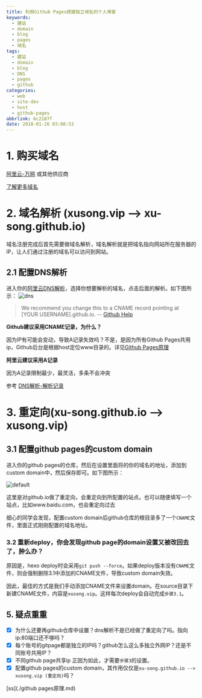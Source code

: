 ```yaml
---
title: 利用Github Pages搭建独立域名的个人博客
keywords:
  - 建站
  - domain
  - blog
  - pages
  - 域名
tags:
  - 建站
  - domain
  - blog
  - DNS
  - pages
  - github
categories:
  - web
  - site-dev
  - host
  - github-pages
abbrlink: 6c2187f
date: 2018-01-26 03:08:53
---
```

# 1. 购买域名

[阿里云-万网](https://wanwang.aliyun.com/) 或其他供应商

[了解更多域名]()

# 2. 域名解析 (xusong.vip --> xu-song.github.io)

域名注册完成后首先需要做域名解析，域名解析就是把域名指向网站所在服务器的IP，让人们通过注册的域名可以访问到网站。

## 2.1 配置DNS解析

进入你的[阿里云DNS解析](https://home.console.aliyun.com)，选择你想要解析的域名，点击后面的解析。如下图所示：
![dns](https://user-images.githubusercontent.com/13825126/35460092-a97a685a-031d-11e8-9cc6-1ce1b730a917.PNG)


> We recommend you change this to a CNAME record pointing at [YOUR USERNAME].github.io.
> -- <a href="https://help.github.com/articles/setting-up-a-custom-subdomain/">Github Help</a>

**Github建议采用CNAME记录，为什么？**

因为IP有可能会变动，导致A记录失效吗？不是，是因为所有Github Pages共用ip，Github后台是根据host定位www目录的。详见[Github Pages原理]()

**阿里云建议采用A记录**

因为A记录限制最少，最灵活，多条不会冲突

参考
[DNS解析-解析记录](/2018/01/26/web/site-dev/host/github-pages/%E5%88%A9%E7%94%A8Github-Pages%E6%90%AD%E5%BB%BA%E7%8B%AC%E7%AB%8B%E5%9F%9F%E5%90%8D%E7%9A%84%E4%B8%AA%E4%BA%BA%E5%8D%9A%E5%AE%A2/)

# 3. 重定向(xu-song.github.io --> xusong.vip)

## 3.1 配置github pages的custom domain

进入你的github pages的仓库，然后在设置里面将的你的域名的地址，添加到custom domain中，然后保存即可。如下图所示：

![default](https://user-images.githubusercontent.com/13825126/35460275-62ca64a4-031e-11e8-8e43-b15c8b2e1bcc.PNG)



这里是对github.io做了重定向，会重定向到所配置的站点。也可以随便填写一个站点，比如www.baidu.com，也会重定向过去

细心的同学会发现，配置custom domain后github仓库的根目录多了一个`CNAME`文件，里面正式刚刚配置的域名地址。

### 3.2 重新deploy，你会发现github page的domain设置又被改回去了，肿么办？

原因是，hexo deploy时会采用`git push --force`。如果deploy版本没有`CNAME`文件，则会强制删除3.1中添加的CNAME文件，导致custom domain失效。

因此，最佳的方式是我们手动添加CNAME文件来设置domain。在source目录下新建CNAME文件，内容是`xusong.vip`。这样每次deploy会自动完成`步骤3.1`。




## 5. 疑点重重
- [x] 为什么还要再github仓库中设置？dns解析不是已经做了重定向了吗。指向ip:80端口还不够吗？
- [x] 每个账号的gitpage都是独立的IP吗？github怎么这么多独立外网IP？还是不同账号共用IP？
- [x] 不同github page共享ip 正因为如此，才需要`步骤3`的设置。
- [x]  配置github pages的custom domain，其作用仅仅是`xu-song.github.io --> xusong.vip (重定向)`吗？

[ss](./github pages原理.md)
